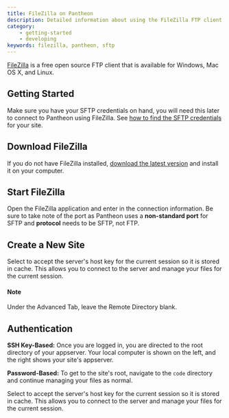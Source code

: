 ```yaml
---
title: FileZilla on Pantheon
description: Detailed information about using the FileZilla FTP client for your Pantheon site.
category:
    - getting-started
    - developing
keywords: filezilla, pantheon, sftp
---
```

[FileZilla](http://winscp.net/eng/index.php) is a free open source FTP client that is available for Windows, Mac OS X, and Linux.

## Getting Started

Make sure you have your SFTP credentials on hand, you will need this later to connect to Pantheon using FileZilla. See [how to find the SFTP credentials](/docs/articles/sites/code/developing-directly-with-sftp-mode/#sftp-connection-information) for your site.

## Download FileZilla

If you do not have FileZilla installed, [download the latest version](https://FileZilla-project.org/) and install it on your computer.

## Start FileZilla

Open the FileZilla application and enter in the connection information. Be sure to take note of the port as Pantheon uses a **non-standard port** for SFTP and **protocol** needs to be SFTP, not FTP.<br />

## Create a New Site

Select to accept the server's host key for the current session so it is stored in cache. This allows you to connect to the server and manage your files for the current session.

<div class="alert alert-info" role="alert">
<h4>Note</h4>
Under the Advanced Tab, leave the Remote Directory blank.  </div>

## Authentication

**SSH Key-Based:** Once you are logged in, you are directed to the root directory of your appserver. Your local computer is shown on the left, and the right shows your site's appserver.  

**Password-Based:** To get to the site's root, navigate to the `code` directory and continue managing your files as normal.

Select to accept the server's host key for the current session so it is stored in cache. This allows you to connect to the server and manage your files for the current session.
